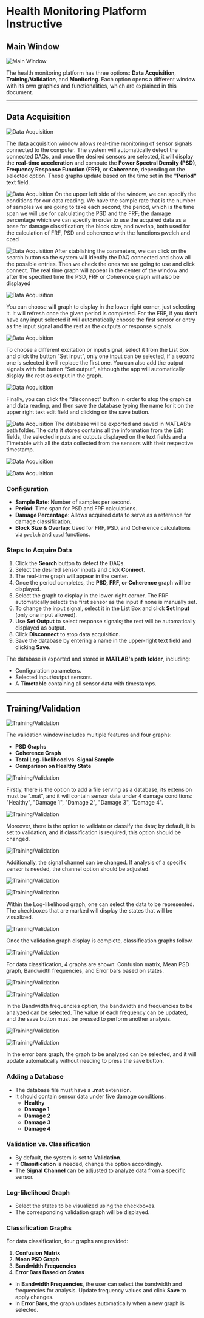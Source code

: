 # Health Monitoring Platform Instructive

## Main Window
![Main Window](App/pictures/1.PNG)

The health monitoring platform has three options: **Data Acquisition**, **Training/Validation**, and **Monitoring**. Each option opens a different window with its own graphics and functionalities, which are explained in this document.

---

## Data Acquisition
![Data Acquisition](App/pictures/2.PNG)

The data acquisition window allows real-time monitoring of sensor signals connected to the computer. The system will automatically detect the connected DAQs, and once the desired sensors are selected, it will display the **real-time acceleration** and compute the **Power Spectral Density (PSD)**, **Frequency Response Function (FRF)**, or **Coherence**, depending on the selected option. These graphs update based on the time set in the **"Period"** text field.

![Data Acquisition](App/pictures/3.PNG) On the upper left side of the window, we can specify the conditions for our data reading. We have the sample rate that is the number of samples we are going to take each second; the period, which is the time span we will use for calculating the PSD and the FRF; the damage percentage which we can specify in order to use the acquired data as a base for damage classification; the block size, and overlap, both used for the calculation of FRF, PSD and coherence with the functions pwelch and cpsd 

![Data Acquisition](App/pictures/4.PNG) After stablishing the parameters, we can click on the search button so the system will identify the DAQ connected and show all the possible entries. Then we check the ones we are going to use and click connect. The real time graph will appear in the center of the window and after the specified time the PSD, FRF or Coherence graph will also be displayed

![Data Acquisition](App/pictures/5.PNG) 

You can choose will graph to display in the lower right corner, just selecting it. It will refresh once the given period is completed. For the FRF, if you don’t have any input selected it will automatically choose the first sensor or entry as the input signal and the rest as the outputs or response signals.

![Data Acquisition](App/pictures/6.PNG) 

To choose a different excitation or input signal, select it from the List Box and click the button “Set input”, only one input can be selected, if a second one is selected it will replace the first one.
You can also add the output signals with the button “Set output”, although the app will automatically display the rest as output in the graph.

![Data Acquisition](App/pictures/7.PNG) 

Finally, you can click the “disconnect” button in order to stop the graphics and data reading, and then save the database typing the name for it on the upper right text edit field and clicking on the save button.

![Data Acquisition](App/pictures/8.PNG) The database will be exported and saved in MATLAB’s path folder. The data it stores contains all the information from the Edit fields, the selected inputs and outputs displayed on the text fields and a Timetable with all the data collected from the sensors with their respective timestamp.

![Data Acquisition](App/pictures/9.PNG) 

![Data Acquisition](App/pictures/10.PNG) 

### Configuration
- **Sample Rate**: Number of samples per second.
- **Period**: Time span for PSD and FRF calculations.
- **Damage Percentage**: Allows acquired data to serve as a reference for damage classification.
- **Block Size & Overlap**: Used for FRF, PSD, and Coherence calculations via `pwelch` and `cpsd` functions.

### Steps to Acquire Data
1. Click the **Search** button to detect the DAQs.
2. Select the desired sensor inputs and click **Connect**.
3. The real-time graph will appear in the center.
4. Once the period completes, the **PSD, FRF, or Coherence** graph will be displayed.
5. Select the graph to display in the lower-right corner. The FRF automatically selects the first sensor as the input if none is manually set.
6. To change the input signal, select it in the List Box and click **Set Input** (only one input allowed).
7. Use **Set Output** to select response signals; the rest will be automatically displayed as output.
8. Click **Disconnect** to stop data acquisition.
9. Save the database by entering a name in the upper-right text field and clicking **Save**.

The database is exported and stored in **MATLAB's path folder**, including:
- Configuration parameters.
- Selected input/output sensors.
- A **Timetable** containing all sensor data with timestamps.

---

## Training/Validation

![Training/Validation](App/pictures/11.PNG) 

The validation window includes multiple features and four graphs:
- **PSD Graphs**
- **Coherence Graph**
- **Total Log-likelihood vs. Signal Sample**
- **Comparison on Healthy State**

![Training/Validation](App/pictures/12.PNG) 

Firstly, there is the option to add a file serving as a database, its extension must be ".mat", and it will contain sensor data under 4 damage conditions: "Healthy", "Damage 1", "Damage 2", "Damage 3", "Damage 4".

![Training/Validation](App/pictures/13.PNG) 

Moreover, there is the option to validate or classify the data; by default, it is set to validation, and if classification is required, this option should be changed.

![Training/Validation](App/pictures/14.PNG) 

Additionally, the signal channel can be changed. If analysis of a specific sensor is needed, the channel option should be adjusted.

![Training/Validation](App/pictures/15.PNG) 

![Training/Validation](App/pictures/16.PNG) 

Within the Log-likelihood graph, one can select the data to be represented. The checkboxes that are marked will display the states that will be visualized.

![Training/Validation](App/pictures/17.PNG) 

Once the validation graph display is complete, classification graphs follow.

![Training/Validation](App/pictures/18.PNG) 

For data classification, 4 graphs are shown: Confusion matrix, Mean PSD graph, Bandwidth frequencies, and Error bars based on states.

![Training/Validation](App/pictures/19.PNG) 

![Training/Validation](App/pictures/20.PNG) 

In the Bandwidth frequencies option, the bandwidth and frequencies to be analyzed can be selected. The value of each frequency can be updated, and the save button must be pressed to perform another analysis.

![Training/Validation](App/pictures/21.PNG) 

![Training/Validation](App/pictures/22.PNG) 

In the error bars graph, the graph to be analyzed can be selected, and it will update automatically without needing to press the save button.

### Adding a Database
- The database file must have a **.mat** extension.
- It should contain sensor data under five damage conditions:
  - **Healthy**
  - **Damage 1**
  - **Damage 2**
  - **Damage 3**
  - **Damage 4**

### Validation vs. Classification
- By default, the system is set to **Validation**.
- If **Classification** is needed, change the option accordingly.
- The **Signal Channel** can be adjusted to analyze data from a specific sensor.

### Log-likelihood Graph
- Select the states to be visualized using the checkboxes.
- The corresponding validation graph will be displayed.

### Classification Graphs
For data classification, four graphs are provided:
1. **Confusion Matrix**
2. **Mean PSD Graph**
3. **Bandwidth Frequencies**
4. **Error Bars Based on States**

- In **Bandwidth Frequencies**, the user can select the bandwidth and frequencies for analysis. Update frequency values and click **Save** to apply changes.
- In **Error Bars**, the graph updates automatically when a new graph is selected.
